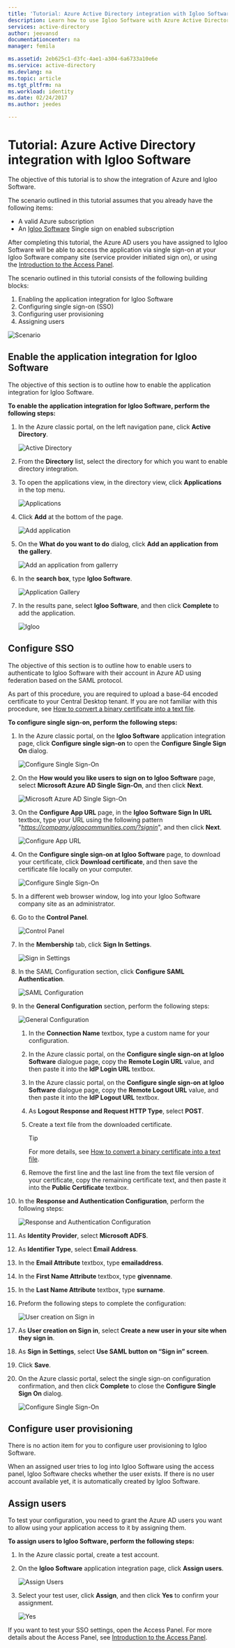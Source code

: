 ```yaml
---
title: 'Tutorial: Azure Active Directory integration with Igloo Software | Microsoft Docs'
description: Learn how to use Igloo Software with Azure Active Directory to enable single sign-on, automated provisioning, and more!
services: active-directory
author: jeevansd
documentationcenter: na
manager: femila

ms.assetid: 2eb625c1-d3fc-4ae1-a304-6a6733a10e6e
ms.service: active-directory
ms.devlang: na
ms.topic: article
ms.tgt_pltfrm: na
ms.workload: identity
ms.date: 02/24/2017
ms.author: jeedes

---
```

# Tutorial: Azure Active Directory integration with Igloo Software
The objective of this tutorial is to show the integration of Azure and Igloo Software.  

The scenario outlined in this tutorial assumes that you already have the following items:

* A valid Azure subscription
* An [Igloo Software](http://www.igloosoftware.com/) Single sign on enabled subscription

After completing this tutorial, the Azure AD users you have assigned to Igloo Software will be able to access the application via single sign-on at your Igloo Software company site (service provider initiated sign on), or using the [Introduction to the Access Panel](active-directory-saas-access-panel-introduction.md).

The scenario outlined in this tutorial consists of the following building blocks:

1. Enabling the application integration for Igloo Software
2. Configuring single sign-on (SSO)
3. Configuring user provisioning
4. Assigning users

![Scenario](./media/active-directory-saas-igloo-software-tutorial/IC783961.png "Scenario")

## Enable the application integration for Igloo Software
The objective of this section is to outline how to enable the application integration for Igloo Software.

**To enable the application integration for Igloo Software, perform the following steps:**

1. In the Azure classic portal, on the left navigation pane, click **Active Directory**.
   
   ![Active Directory](./media/active-directory-saas-igloo-software-tutorial/IC700993.png "Active Directory")
2. From the **Directory** list, select the directory for which you want to enable directory integration.
3. To open the applications view, in the directory view, click **Applications** in the top menu.
   
   ![Applications](./media/active-directory-saas-igloo-software-tutorial/IC700994.png "Applications")
4. Click **Add** at the bottom of the page.
   
   ![Add application](./media/active-directory-saas-igloo-software-tutorial/IC749321.png "Add application")
5. On the **What do you want to do** dialog, click **Add an application from the gallery**.
   
   ![Add an application from gallerry](./media/active-directory-saas-igloo-software-tutorial/IC749322.png "Add an application from gallerry")
6. In the **search box**, type **Igloo Software**.
   
   ![Application Gallery](./media/active-directory-saas-igloo-software-tutorial/IC783962.png "Application Gallery")
7. In the results pane, select **Igloo Software**, and then click **Complete** to add the application.
   
   ![Igloo](./media/active-directory-saas-igloo-software-tutorial/IC783963.png "Igloo")
   
## Configure SSO

The objective of this section is to outline how to enable users to authenticate to Igloo Software with their account in Azure AD using federation based on the SAML protocol.  

As part of this procedure, you are required to upload a base-64 encoded certificate to your Central Desktop tenant. If you are not familiar with this procedure, see [How to convert a binary certificate into a text file](http://youtu.be/PlgrzUZ-Y1o).

**To configure single sign-on, perform the following steps:**

1. In the Azure classic portal, on the **Igloo Software** application integration page, click **Configure single sign-on** to open the **Configure Single Sign On** dialog.
   
   ![Configure Single Sign-On](./media/active-directory-saas-igloo-software-tutorial/IC783964.png "Configure Single Sign-On")
2. On the **How would you like users to sign on to Igloo Software** page, select **Microsoft Azure AD Single Sign-On**, and then click **Next**.
   
   ![Microsoft Azure AD Single Sign-On](./media/active-directory-saas-igloo-software-tutorial/IC783965.png "Microsoft Azure AD Single Sign-On")
3. On the **Configure App URL** page, in the **Igloo Software Sign In URL** textbox, type your URL using the following pattern "*https://company.igloocommunities.com/?signin*", and then click **Next**.
   
   ![Configure App URL](./media/active-directory-saas-igloo-software-tutorial/IC773625.png "Configure App URL")
4. On the **Configure single sign-on at Igloo Software** page, to download your certificate, click **Download certificate**, and then save the certificate file locally on your computer.
   
   ![Configure Single Sign-On](./media/active-directory-saas-igloo-software-tutorial/IC783966.png "Configure Single Sign-On")
5. In a different web browser window, log into your Igloo Software company site as an administrator.
6. Go to the **Control Panel**.
   
   ![Control Panel](./media/active-directory-saas-igloo-software-tutorial/IC799949.png "Control Panel")
7. In the **Membership** tab, click **Sign In Settings**.
   
   ![Sign in Settings](./media/active-directory-saas-igloo-software-tutorial/IC783968.png "Sign in Settings")
8. In the SAML Configuration section, click **Configure SAML Authentication**.
   
   ![SAML Configuration](./media/active-directory-saas-igloo-software-tutorial/IC783969.png "SAML Configuration")
9. In the **General Configuration** section, perform the following steps:
   
   ![General Configuration](./media/active-directory-saas-igloo-software-tutorial/IC783970.png "General Configuration")
   1. In the **Connection Name** textbox, type a custom name for your configuration.
   2. In the Azure classic portal, on the **Configure single sign-on at Igloo Software** dialogue page, copy the **Remote Login URL** value, and then paste it into the **IdP Login URL** textbox.
   3. In the Azure classic portal, on the **Configure single sign-on at Igloo Software** dialogue page, copy the **Remote Logout URL** value, and then paste it into the **IdP Logout URL** textbox.
   4. As **Logout Response and Request HTTP Type**, select **POST**.
   5. Create a text file from the downloaded certificate.    
   
       >[!TIP]
       >For more details, see [How to convert a binary certificate into a text file](http://youtu.be/PlgrzUZ-Y1o). 
       > 
   6. Remove the first line and the last line from the text file version of your certificate, copy the remaining certificate text, and then paste it into the **Public Certificate** textbox.
10. In the **Response and Authentication Configuration**, perform the following steps:
    
    ![Response and Authentication Configuration](./media/active-directory-saas-igloo-software-tutorial/IC783971.png "Response and Authentication Configuration")
  1. As **Identity Provider**, select **Microsoft ADFS**.
  2. As **Identifier Type**, select **Email Address**.
  3. In the **Email Attribute** textbox, type **emailaddress**.
  4. In the **First Name Attribute** textbox, type **givenname**.
  5. In the **Last Name Attribute** textbox, type **surname**.
11. Preform the following steps to complete the configuration:
    
    ![User creation on Sign in](./media/active-directory-saas-igloo-software-tutorial/IC783972.png "User creation on Sign in")   
  1. As **User creation on Sign in**, select **Create a new user in your site when they sign in**.
  2. As **Sign in Settings**, select **Use SAML button on “Sign in” screen**.
  3. Click **Save**.
12. On the Azure classic portal, select the single sign-on configuration confirmation, and then click **Complete** to close the **Configure Single Sign On** dialog.
    
    ![Configure Single Sign-On](./media/active-directory-saas-igloo-software-tutorial/IC783973.png "Configure Single Sign-On")
    
## Configure user provisioning

There is no action item for you to configure user provisioning to Igloo Software.  

When an assigned user tries to log into Igloo Software using the access panel, Igloo Software checks whether the user exists.  If there is no user account available yet, it is automatically created by Igloo Software.

## Assign users
To test your configuration, you need to grant the Azure AD users you want to allow using your application access to it by assigning them.

**To assign users to Igloo Software, perform the following steps:**

1. In the Azure classic portal, create a test account.
2. On the **Igloo Software** application integration page, click **Assign users**.
   
   ![Assign Users](./media/active-directory-saas-igloo-software-tutorial/IC783974.png "Assign Users")
3. Select your test user, click **Assign**, and then click **Yes** to confirm your assignment.
   
   ![Yes](./media/active-directory-saas-igloo-software-tutorial/IC767830.png "Yes")

If you want to test your SSO settings, open the Access Panel. For more details about the Access Panel, see [Introduction to the Access Panel](active-directory-saas-access-panel-introduction.md).

